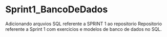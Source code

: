 # Sprint1_BancoDeDados
Adicionando arquvios SQL referente a SPRINT 1 ao repositorio
Repositorio referente a Sprint 1 com exercicios e modelos de banco de dados no SQL. 
